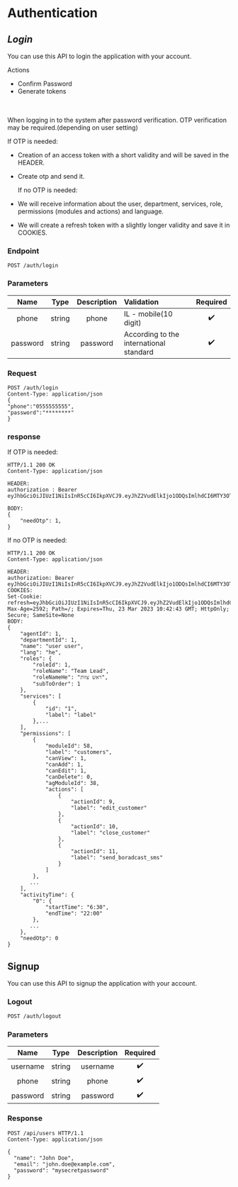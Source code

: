 


# Authentication
## _Login_

You can use this API to login the application with your account.

Actions
- Confirm Password
- Generate tokens
<br>
<br>
  When logging in to the system after password verification.
  OTP verification may be required.(depending on user setting)

  If OTP is needed:
- Creation of an access token with a short validity and will be saved in the HEADER.
- Create otp and send it.

  If no OTP is needed:

- We will receive information about the user, department, services, role, permissions (modules and actions) and language.

- We will create a refresh token with a slightly longer validity and save it in COOKIES.



### Endpoint

```http
POST /auth/login
```

### Parameters

|   Name   |  Type  | Description | Validation                              |      Required      |
| :------: | :----: | :---------: |:----------------------------------------| :----------------: |
|  phone   | string |    phone    | IL - mobile(10 digit)                   | :heavy_check_mark: |
| password | string |  password   | According to the international standard | :heavy_check_mark: |

### Request

```http
POST /auth/login 
Content-Type: application/json
{
"phone":"0555555555",
"password":"********"
}
```

### response
If OTP is needed:

``` http
HTTP/1.1 200 OK
Content-Type: application/json

HEADER: 
authorization : Bearer eyJhbGciOiJIUzI1NiIsInR5cCI6IkpXVCJ9.eyJhZ2VudElkIjo1ODQsImlhdCI6MTY3OTU2NTIzNiwiZXhwIjoxNjc5NTY1MzU2fQ.dEO7MVVTMItqmBWxRDtU1LOtme891wA8ih8aRsoYXJg

BODY:
{
    "needOtp": 1,
}
```

If no OTP is needed:

``` http
HTTP/1.1 200 OK
Content-Type: application/json

HEADER: 
authorization: Bearer eyJhbGciOiJIUzI1NiIsInR5cCI6IkpXVCJ9.eyJhZ2VudElkIjo1ODQsImlhdCI6MTY3OTU2NTIzNiwiZXhwIjoxNjc5NTY1MzU2fQ.dEO7MVVTMItqmBWxRDtU1LOtme891wA8ih8aRsoYXJg
COOKIES:
Set-Cookie: refresh=eyJhbGciOiJIUzI1NiIsInR5cCI6IkpXVCJ9.eyJhZ2VudElkIjo1ODQsImlhdCI6MTY3OTU2NTU3MSwiZXhwIjoxNjc5NTY1ODcxfQ.9gXu5o2lPgRAyRhIGRkIfEVVYR_tXz7fYOIFo6tLYGg; 
Max-Age=2592; Path=/; Expires=Thu, 23 Mar 2023 10:42:43 GMT; HttpOnly; Secure; SameSite=None
BODY:
{
    "agentId": 1,
    "departmentId": 1,
    "name": "user user",
    "lang": "he",
    "roles": {
        "roleId": 1,
        "roleName": "Team Lead",
        "roleNameHe": "ראש צוות",
        "subToOrder": 1
    },
    "services": [
        {
            "id": "1",
            "label": "label"
        },...
    ],
    "permissions": [
        {
            "moduleId": 58,
            "label": "customers",
            "canView": 1,
            "canAdd": 1,
            "canEdit": 1,
            "canDelete": 0,
            "agModuleId": 38,
            "actions": [
                {
                    "actionId": 9,
                    "label": "edit_customer"
                },
                {
                    "actionId": 10,
                    "label": "close_customer"
                },
                {
                    "actionId": 11,
                    "label": "send_boradcast_sms"
                }
            ]
        },
       ...
    ],
    "activityTime": {
        "0": {
            "startTime": "6:30",
            "endTime": "22:00"
        },
       ...
    },
    "needOtp": 0
}
```





## Signup

You can use this API to signup the application with your account.

### Logout

```bash
POST /auth/logout
```

### Parameters

|   Name   |  Type  | Description |      Required      |
| :------: | :----: | :---------: | :----------------: |
| username | string |  username   | :heavy_check_mark: |
|  phone   | string |    phone    | :heavy_check_mark: |
| password | string |  password   | :heavy_check_mark: |

### Response

```http
POST /api/users HTTP/1.1
Content-Type: application/json

{
  "name": "John Doe",
  "email": "john.doe@example.com",
  "password": "mysecretpassword"
}
```

